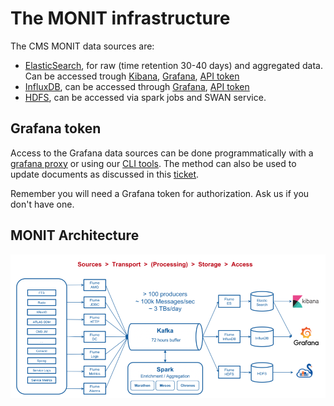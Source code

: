 # The MONIT infrastructure

The CMS MONIT data sources are:
* [ElasticSearch](https://www.tutorialspoint.com/elasticsearch/index.htm), for raw (time retention 30-40 days) and aggregated data. Can be accessed trough [Kibana](Kibana.md), [Grafana](Grafana.md), [API token](#grafana-token)
* [InfluxDB](https://www.influxdata.com/products/influxdb-overview/), can be accessed through [Grafana](Grafana.md), [API token](#grafana-token)
* [HDFS](https://www.geeksforgeeks.org/hdfs-commands/), can be accessed via spark jobs and SWAN service.

## Grafana token

Access to the Grafana data sources can be done programmatically with a [grafana proxy](http://monit-docs.web.cern.ch/monit-docs/access/monit_grafana.html) or using our [CLI tools](#cms-monitoring-cli-tools). The method can also be used to update documents as discussed in this [ticket](https://its.cern.ch/jira/browse/CMSMONIT-53). 

Remember you will need a Grafana token for authorization. Ask us if you don't have one. 

## MONIT Architecture
![MONIT architecture](MONIT.png)
